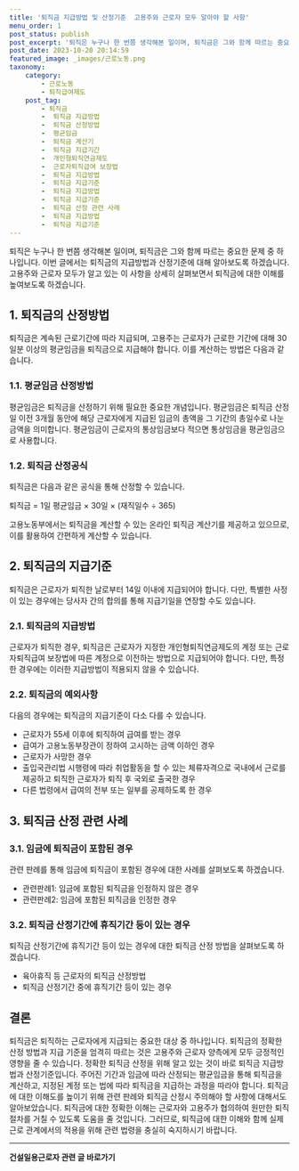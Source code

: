 ```yaml
---
title: '퇴직금 지급방법 및 산정기준  고용주와 근로자 모두 알아야 할 사항'
menu_order: 1
post_status: publish
post_excerpt: '퇴직은 누구나 한 번쯤 생각해본 일이며, 퇴직금은 그와 함께 따르는 중요한 문제 중 하나입니다. 이번 글에서는 퇴직금의 지급방법과 산정기준에 대해 알아보도록 하겠습니다. 고용주와 근로자 모두가 알고 있는 이 사항을 상세히 살펴보면서 퇴직금에 대한 이해를 높여보도록 하겠습니다.'
post_date: 2023-10-20 20:14:59
featured_image: _images/근로노동.png
taxonomy:
    category:
        - 근로노동
        - 퇴직급여제도
    post_tag:
        - 퇴직금
        -  퇴직금 지급방법
        -  퇴직금 산정방법
        -  평균임금
        -  퇴직금 계산기
        -  퇴직금 지급기간
        -  개인형퇴직연금제도
        -  근로자퇴직급여 보장법
        -  퇴직금 지급방법
        -  퇴직금 지급기준
        -  퇴직금 지급방법
        -  퇴직금 지급기준
        -  퇴직금 산정 관련 사례
        -  퇴직금 지급방법
        -  퇴직금 지급기준
---
```




퇴직은 누구나 한 번쯤 생각해본 일이며, 퇴직금은 그와 함께 따르는 중요한 문제 중 하나입니다. 이번 글에서는 퇴직금의 지급방법과 산정기준에 대해 알아보도록 하겠습니다. 고용주와 근로자 모두가 알고 있는 이 사항을 상세히 살펴보면서 퇴직금에 대한 이해를 높여보도록 하겠습니다.

## 1. 퇴직금의 산정방법

퇴직금은 계속된 근로기간에 따라 지급되며, 고용주는 근로자가 근로한 기간에 대해 30일분 이상의 평균임금을 퇴직금으로 지급해야 합니다. 이를 계산하는 방법은 다음과 같습니다.

### 1.1. 평균임금 산정방법

평균임금은 퇴직금을 산정하기 위해 필요한 중요한 개념입니다. 평균임금은 퇴직금 산정일 이전 3개월 동안에 해당 근로자에게 지급된 임금의 총액을 그 기간의 총일수로 나눈 금액을 의미합니다. 평균임금이 근로자의 통상임금보다 적으면 통상임금을 평균임금으로 사용합니다.

### 1.2. 퇴직금 산정공식

퇴직금은 다음과 같은 공식을 통해 산정할 수 있습니다.

퇴직금 = 1일 평균임금 × 30일 × (재직일수 ÷ 365)

고용노동부에서는 퇴직금을 계산할 수 있는 온라인 퇴직금 계산기를 제공하고 있으므로, 이를 활용하여 간편하게 계산할 수 있습니다.

## 2. 퇴직금의 지급기준

퇴직금은 근로자가 퇴직한 날로부터 14일 이내에 지급되어야 합니다. 다만, 특별한 사정이 있는 경우에는 당사자 간의 합의를 통해 지급기일을 연장할 수도 있습니다.

### 2.1. 퇴직금의 지급방법

근로자가 퇴직한 경우, 퇴직금은 근로자가 지정한 개인형퇴직연금제도의 계정 또는 근로자퇴직급여 보장법에 따른 계정으로 이전하는 방법으로 지급되어야 합니다. 다만, 특정한 경우에는 이러한 지급방법이 적용되지 않을 수 있습니다.

### 2.2. 퇴직금의 예외사항

다음의 경우에는 퇴직금의 지급기준이 다소 다를 수 있습니다.

- 근로자가 55세 이후에 퇴직하여 급여를 받는 경우
- 급여가 고용노동부장관이 정하여 고시하는 금액 이하인 경우
- 근로자가 사망한 경우
- 출입국관리법 시행령에 따라 취업활동을 할 수 있는 체류자격으로 국내에서 근로를 제공하고 퇴직한 근로자가 퇴직 후 국외로 출국한 경우
- 다른 법령에서 급여의 전부 또는 일부를 공제하도록 한 경우

## 3. 퇴직금 산정 관련 사례

### 3.1. 임금에 퇴직금이 포함된 경우

관련 판례를 통해 임금에 퇴직금이 포함된 경우에 대한 사례를 살펴보도록 하겠습니다.

- 관련판례1: 임금에 포함된 퇴직금을 인정하지 않은 경우
- 관련판례2: 임금에 포함된 퇴직금을 인정한 경우

### 3.2. 퇴직금 산정기간에 휴직기간 등이 있는 경우

퇴직금 산정기간에 휴직기간 등이 있는 경우에 대한 퇴직금 산정 방법을 살펴보도록 하겠습니다.

- 육아휴직 등 근로자의 퇴직금 산정방법
- 퇴직금 산정기간 중에 휴직기간 등이 있는 경우

## 결론

퇴직금은 퇴직하는 근로자에게 지급되는 중요한 대상 중 하나입니다. 퇴직금의 정확한 산정 방법과 지급 기준을 엄격히 따르는 것은 고용주와 근로자 양측에게 모두 긍정적인 영향을 줄 수 있습니다. 정확한 퇴직금 산정을 위해 알고 있는 것이 바로 퇴직금 지급방법과 산정기준입니다. 주어진 기간과 임금에 따라 산정되는 평균임금을 통해 퇴직금을 계산하고, 지정된 계정 또는 법에 따라 퇴직금을 지급하는 과정을 따라야 합니다. 퇴직금에 대한 이해도를 높이기 위해 관련 판례와 퇴직금 산정시 주의해야 할 사항에 대해서도 알아보았습니다. 퇴직금에 대한 정확한 이해는 근로자와 고용주가 협의하여 원만한 퇴직 절차를 거칠 수 있도록 도움을 줄 것입니다. 그러므로, 퇴직금에 대한 이해와 함께 실제 근로 관계에서의 적용을 위해 관련 법령을 충실히 숙지하시기 바랍니다.
<!-- wp:separator -->
<hr class="wp-block-separator has-alpha-channel-opacity"/>
<!-- /wp:separator -->

<!-- wp:group {"backgroundColor":"base","layout":{"type":"constrained"}} -->
<div class="wp-block-group has-base-background-color has-background"><!-- wp:paragraph {"align":"center","fontSize":"medium"} -->
<p class="has-text-align-center has-large-font-size"><strong>건설일용근로자 관련 글 바로가기</strong></p>
<!-- /wp:paragraph -->


<!-- wp:latest-posts
{"categories":[{"id":9606,"count":19,"description":"","link":"https://uknowlaw.com/category/%ea%b1%b4%ec%84%a4%ec%9d%bc%ec%9a%a9%ea%b7%bc%eb%a1%9c%ec%9e%90/","name":"건설일용근로자","slug":"건설일용근로자","taxonomy":"category","parent":0,"meta":[],"_links":{"self":[{"href":"https://uknowlaw.com/wp-json/wp/v2/categories/9606"}],"collection":[{"href":"https://uknowlaw.com/wp-json/wp/v2/categories"}],"about":[{"href":"https://uknowlaw.com/wp-json/wp/v2/taxonomies/category"}],"wp:post_type":[{"href":"https://uknowlaw.com/wp-json/wp/v2/posts?categories=9606"}],"curies":[{"name":"wp","href":"https://api.w.org/{rel}","templated":true}]}}],"postsToShow":100,"excerptLength":28,"postLayout":"grid","columns":2,"featuredImageAlign":"left","featuredImageSizeSlug":"large","fontSize":18px} /--></div>
<!-- /wp:group -->